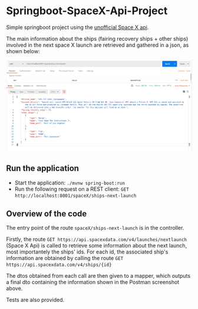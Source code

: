 # Springboot-SpaceX-Api-Project

Simple springboot project using the [unofficial Space X api](https://github.com/r-spacex/SpaceX-API).

The main information about the ships (fairing recovery ships + other ships) involved in the next space X launch are retrieved and gathered in a json, as shown below:

<img src="https://github.com/NoAchache/Springboot-SpaceX-Api-Project/blob/master/application_output.png">


## Run the application

* Start the application: `./mvnw spring-boot:run`
* Run the following request on a REST client: `GET http://localhost:8001/spaceX/ships-next-launch`


## Overview of the code

The entry point of the route `spaceX/ships-next-launch` is in the controller. 

Firstly, the route `GET https://api.spacexdata.com/v4/launches/nextlaunch` (Space X Api) is called to retrieve some information about the next launch, most importantely the ships' ids. For each id, the associated ship's information are obtained by calling the route `GET https://api.spacexdata.com/v4/ships/{id}`

The dtos obtained from each call are then given to a mapper, which outputs a final dto containing the information shown in the Postman screenshot above.

Tests are also provided.
